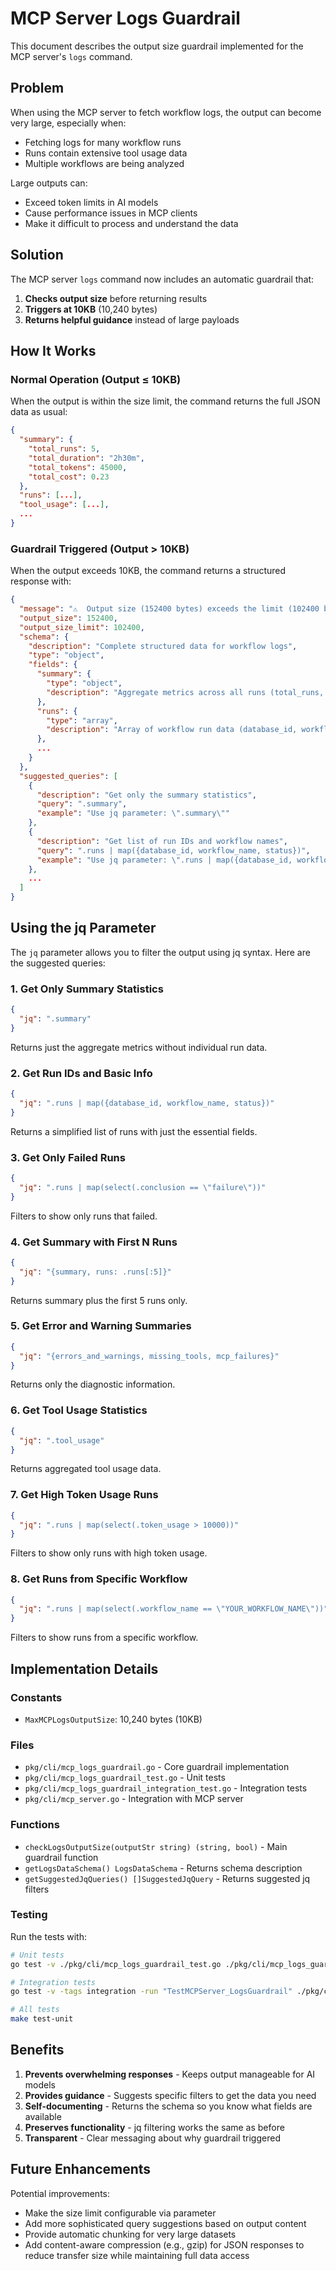# MCP Server Logs Guardrail

This document describes the output size guardrail implemented for the MCP server's `logs` command.

## Problem

When using the MCP server to fetch workflow logs, the output can become very large, especially when:
- Fetching logs for many workflow runs
- Runs contain extensive tool usage data
- Multiple workflows are being analyzed

Large outputs can:
- Exceed token limits in AI models
- Cause performance issues in MCP clients
- Make it difficult to process and understand the data

## Solution

The MCP server `logs` command now includes an automatic guardrail that:

1. **Checks output size** before returning results
2. **Triggers at 10KB** (10,240 bytes)
3. **Returns helpful guidance** instead of large payloads

## How It Works

### Normal Operation (Output ≤ 10KB)

When the output is within the size limit, the command returns the full JSON data as usual:

```json
{
  "summary": {
    "total_runs": 5,
    "total_duration": "2h30m",
    "total_tokens": 45000,
    "total_cost": 0.23
  },
  "runs": [...],
  "tool_usage": [...],
  ...
}
```

### Guardrail Triggered (Output > 10KB)

When the output exceeds 10KB, the command returns a structured response with:

```json
{
  "message": "⚠️  Output size (152400 bytes) exceeds the limit (102400 bytes). To reduce output size, use the 'jq' parameter with one of the suggested queries below.",
  "output_size": 152400,
  "output_size_limit": 102400,
  "schema": {
    "description": "Complete structured data for workflow logs",
    "type": "object",
    "fields": {
      "summary": {
        "type": "object",
        "description": "Aggregate metrics across all runs (total_runs, total_duration, total_tokens, total_cost, total_turns, total_errors, total_warnings, total_missing_tools)"
      },
      "runs": {
        "type": "array",
        "description": "Array of workflow run data (database_id, workflow_name, agent, status, conclusion, duration, token_usage, estimated_cost, turns, error_count, warning_count, missing_tool_count, created_at, url, logs_path, event, branch)"
      },
      ...
    }
  },
  "suggested_queries": [
    {
      "description": "Get only the summary statistics",
      "query": ".summary",
      "example": "Use jq parameter: \".summary\""
    },
    {
      "description": "Get list of run IDs and workflow names",
      "query": ".runs | map({database_id, workflow_name, status})",
      "example": "Use jq parameter: \".runs | map({database_id, workflow_name, status})\""
    },
    ...
  ]
}
```

## Using the jq Parameter

The `jq` parameter allows you to filter the output using jq syntax. Here are the suggested queries:

### 1. Get Only Summary Statistics

```json
{
  "jq": ".summary"
}
```

Returns just the aggregate metrics without individual run data.

### 2. Get Run IDs and Basic Info

```json
{
  "jq": ".runs | map({database_id, workflow_name, status})"
}
```

Returns a simplified list of runs with just the essential fields.

### 3. Get Only Failed Runs

```json
{
  "jq": ".runs | map(select(.conclusion == \"failure\"))"
}
```

Filters to show only runs that failed.

### 4. Get Summary with First N Runs

```json
{
  "jq": "{summary, runs: .runs[:5]}"
}
```

Returns summary plus the first 5 runs only.

### 5. Get Error and Warning Summaries

```json
{
  "jq": "{errors_and_warnings, missing_tools, mcp_failures}"
}
```

Returns only the diagnostic information.

### 6. Get Tool Usage Statistics

```json
{
  "jq": ".tool_usage"
}
```

Returns aggregated tool usage data.

### 7. Get High Token Usage Runs

```json
{
  "jq": ".runs | map(select(.token_usage > 10000))"
}
```

Filters to show only runs with high token usage.

### 8. Get Runs from Specific Workflow

```json
{
  "jq": ".runs | map(select(.workflow_name == \"YOUR_WORKFLOW_NAME\"))"
}
```

Filters to show runs from a specific workflow.

## Implementation Details

### Constants

- `MaxMCPLogsOutputSize`: 10,240 bytes (10KB)

### Files

- `pkg/cli/mcp_logs_guardrail.go` - Core guardrail implementation
- `pkg/cli/mcp_logs_guardrail_test.go` - Unit tests
- `pkg/cli/mcp_logs_guardrail_integration_test.go` - Integration tests
- `pkg/cli/mcp_server.go` - Integration with MCP server

### Functions

- `checkLogsOutputSize(outputStr string) (string, bool)` - Main guardrail function
- `getLogsDataSchema() LogsDataSchema` - Returns schema description
- `getSuggestedJqQueries() []SuggestedJqQuery` - Returns suggested jq filters

### Testing

Run the tests with:

```bash
# Unit tests
go test -v ./pkg/cli/mcp_logs_guardrail_test.go ./pkg/cli/mcp_logs_guardrail.go ./pkg/cli/jq.go

# Integration tests
go test -v -tags integration -run "TestMCPServer_LogsGuardrail" ./pkg/cli/

# All tests
make test-unit
```

## Benefits

1. **Prevents overwhelming responses** - Keeps output manageable for AI models
2. **Provides guidance** - Suggests specific filters to get the data you need
3. **Self-documenting** - Returns the schema so you know what fields are available
4. **Preserves functionality** - jq filtering works the same as before
5. **Transparent** - Clear messaging about why guardrail triggered

## Future Enhancements

Potential improvements:

- Make the size limit configurable via parameter
- Add more sophisticated query suggestions based on output content
- Provide automatic chunking for very large datasets
- Add content-aware compression (e.g., gzip) for JSON responses to reduce transfer size while maintaining full data access
